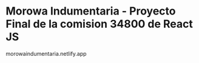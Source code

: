 # Morowa Indumentaria - Proyecto Final de la comision 34800 de React JS

morowaindumentaria.netlify.app
